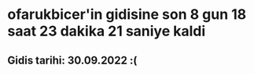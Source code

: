 # ofarukbicer'in gidisine son 8 gun 18 saat 23 dakika 21 saniye kaldi

## Gidis tarihi: 30.09.2022 :(
